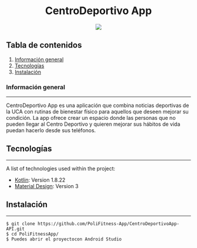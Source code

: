 <h1 align="center"> CentroDeportivo App</h1>
<p align="center">
  <img src="https://i.postimg.cc/DZDfh6FH/banner.png)](https://postimg.cc/Hcw14Qr9"/>
  </p>

## Tabla de contenidos
1. [Información general](#información-general)
2. [Tecnologías](#tecnologías)
3. [Instalación](#instalación)
### Información general
***
CentroDeportivo App es una aplicación que combina noticias deportivas de la UCA con rutinas de bienestar físico para aquellos que deseen mejorar su condición. La app ofrece crear un espacio donde las personas que no pueden llegar al Centro Deportivo y quieren mejorar sus hábitos de vida puedan hacerlo desde sus teléfonos.
## Tecnologías
***
A list of technologies used within the project:
* [Kotlin](https://kotlinlang.org): Version 1.8.22
* [Material Design](https://m3.material.io): Version 3
## Instalación
***
```
$ git clone https://github.com/PoliFitness-App/CentroDeportivoApp-API.git
$ cd PoliFitnessApp/
$ Puedes abrir el proyectocon Android Studio
```
